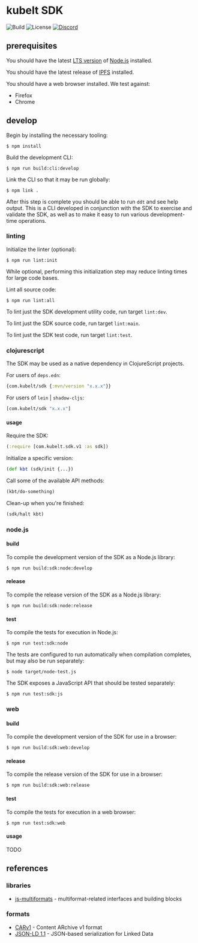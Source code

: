 # kubelt SDK

![Build](https://img.shields.io/github/checks-status/kubelt/kubelt/main)
![License](https://img.shields.io/github/license/kubelt/kubelt)
[![Discord](https://img.shields.io/discord/790660849471062046?label=Discord)](https://discord.gg/m8NbsgByA9)

## prerequisites

You should have the latest [LTS version](https://nodejs.org/en/download/) of [Node.js](https://nodejs.org) installed.

You should have the latest release of [IPFS](https://ipfs.io/#install) installed.

You should have a web browser installed. We test against:

- Firefox
- Chrome

## develop

Begin by installing the necessary tooling:

```console
$ npm install
```

Build the development CLI:

```console
$ npm run build:cli:develop
```

Link the CLI so that it may be run globally:

```console
$ npm link .
```

After this step is complete you should be able to run `ddt` and see help output. This is a CLI developed in conjunction with the SDK to exercise and validate the SDK, as well as to make it easy to run various development-time operations.

### linting

Initialize the linter (optional):

```console
$ npm run lint:init
```

While optional, performing this initialization step may reduce linting times for large code bases.

Lint all source code:

```console
$ npm run lint:all
```

To lint just the SDK development utility code, run target `lint:dev`.

To lint just the SDK source code, run target `lint:main`.

To lint just the SDK test code, run target `lint:test`.

### clojurescript

The SDK may be used as a native dependency in ClojureScript projects.

For users of `deps.edn`:

```clojure
{com.kubelt/sdk {:mvn/version "x.x.x"}}
```

For users of `lein` | `shadow-cljs`:

```clojure
[com.kubelt/sdk "x.x.x"]
```

#### usage

Require the SDK:

```clojure
(:require [com.kubelt.sdk.v1 :as sdk])
```

Initialize a specific version:

```clojure
(def kbt (sdk/init {...})
```

Call some of the available API methods:

```clojure
(kbt/do-something)
```

Clean-up when you're finished:

```clojure
(sdk/halt kbt)
```

### node.js

#### build

To compile the development version of the SDK as a Node.js library:

```console
$ npm run build:sdk:node:develop
```

#### release

To compile the release version of the SDK as a Node.js library:

```console
$ npm run build:sdk:node:release
```

#### test

To compile the tests for execution in Node.js:

```console
$ npm run test:sdk:node
```

The tests are configured to run automatically when compilation completes, but may also be run separately:

```console
$ node target/node-test.js
```

The SDK exposes a JavaScript API that should be tested separately:

```console
$ npm run test:sdk:js
```

### web

#### build

To compile the development version of the SDK for use in a browser:

```console
$ npm run build:sdk:web:develop
```

#### release

To compile the release version of the SDK for use in a browser:

```console
$ npm run build:sdk:web:release
```

#### test

To compile the tests for execution in a web browser:

```console
$ npm run test:sdk:web
```

#### usage

TODO

## references

### libraries

- [js-multiformats](https://github.com/multiformats/js-multiformats) - multiformat-related interfaces and building blocks

### formats

- [CARv1](https://ipld.io/specs/transport/car/carv1/) - Content ARchive v1 format
- [JSON-LD 1.1](https://www.w3.org/TR/json-ld11/) - JSON-based serialization for Linked Data
